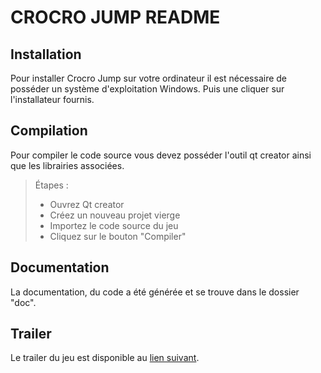 # CROCRO JUMP README


## Installation 

Pour installer Crocro Jump sur votre ordinateur il est nécessaire de posséder un système d'exploitation Windows.
Puis une cliquer sur l'installateur fournis. 

## Compilation 

Pour compiler le code source vous devez posséder l'outil qt creator ainsi que les librairies associées.

> Étapes :
> - Ouvrez Qt creator
> - Créez un nouveau projet vierge
> - Importez le code source du jeu
> - Cliquez sur le bouton "Compiler"

## Documentation

La documentation, du code a été générée et se trouve dans le dossier "doc".

## Trailer 

Le trailer du jeu est disponible au [lien suivant](https://www.youtube.com/watch?v=Mhu0WOFwU_A).

